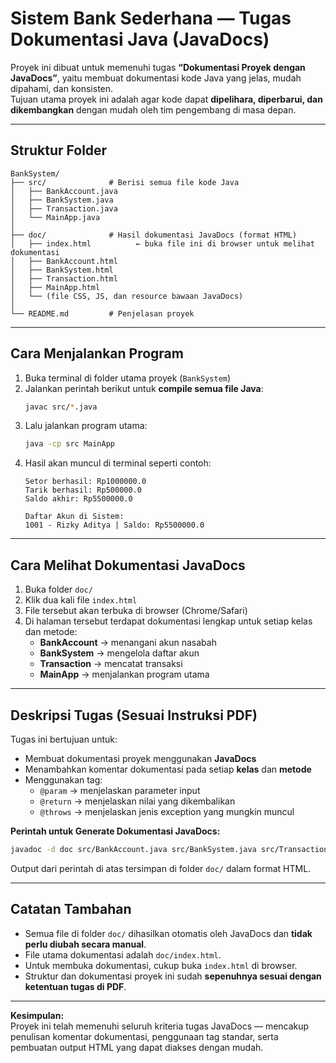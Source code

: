 # Sistem Bank Sederhana — Tugas Dokumentasi Java (JavaDocs)

Proyek ini dibuat untuk memenuhi tugas **“Dokumentasi Proyek dengan JavaDocs”**, yaitu membuat dokumentasi kode Java yang jelas, mudah dipahami, dan konsisten.  
Tujuan utama proyek ini adalah agar kode dapat **dipelihara, diperbarui, dan dikembangkan** dengan mudah oleh tim pengembang di masa depan.

---

## Struktur Folder

```
BankSystem/
├── src/              # Berisi semua file kode Java
│   ├── BankAccount.java
│   ├── BankSystem.java
│   ├── Transaction.java
│   └── MainApp.java
│
├── doc/              # Hasil dokumentasi JavaDocs (format HTML)
│   ├── index.html          ← buka file ini di browser untuk melihat dokumentasi
│   ├── BankAccount.html
│   ├── BankSystem.html
│   ├── Transaction.html
│   ├── MainApp.html
│   └── (file CSS, JS, dan resource bawaan JavaDocs)
│
└── README.md         # Penjelasan proyek
```

---

## Cara Menjalankan Program

1. Buka terminal di folder utama proyek (`BankSystem`)
2. Jalankan perintah berikut untuk **compile semua file Java**:
   ```bash
   javac src/*.java
   ```
3. Lalu jalankan program utama:
   ```bash
   java -cp src MainApp
   ```
4. Hasil akan muncul di terminal seperti contoh:
   ```
   Setor berhasil: Rp1000000.0
   Tarik berhasil: Rp500000.0
   Saldo akhir: Rp5500000.0

   Daftar Akun di Sistem:
   1001 - Rizky Aditya | Saldo: Rp5500000.0
   ```

---

## Cara Melihat Dokumentasi JavaDocs

1. Buka folder `doc/`
2. Klik dua kali file `index.html`
3. File tersebut akan terbuka di browser (Chrome/Safari)
4. Di halaman tersebut terdapat dokumentasi lengkap untuk setiap kelas dan metode:
   - **BankAccount** → menangani akun nasabah  
   - **BankSystem** → mengelola daftar akun  
   - **Transaction** → mencatat transaksi  
   - **MainApp** → menjalankan program utama  

---

## Deskripsi Tugas (Sesuai Instruksi PDF)

Tugas ini bertujuan untuk:
- Membuat dokumentasi proyek menggunakan **JavaDocs**
- Menambahkan komentar dokumentasi pada setiap **kelas** dan **metode**
- Menggunakan tag:
  - `@param` → menjelaskan parameter input  
  - `@return` → menjelaskan nilai yang dikembalikan  
  - `@throws` → menjelaskan jenis exception yang mungkin muncul  

**Perintah untuk Generate Dokumentasi JavaDocs:**
```bash
javadoc -d doc src/BankAccount.java src/BankSystem.java src/Transaction.java src/MainApp.java
```

Output dari perintah di atas tersimpan di folder `doc/` dalam format HTML.

---

## Catatan Tambahan

- Semua file di folder `doc/` dihasilkan otomatis oleh JavaDocs dan **tidak perlu diubah secara manual**.  
- File utama dokumentasi adalah `doc/index.html`.  
- Untuk membuka dokumentasi, cukup buka `index.html` di browser.  
- Struktur dan dokumentasi proyek ini sudah **sepenuhnya sesuai dengan ketentuan tugas di PDF**.

---

**Kesimpulan:**  
Proyek ini telah memenuhi seluruh kriteria tugas JavaDocs — mencakup penulisan komentar dokumentasi, penggunaan tag standar, serta pembuatan output HTML yang dapat diakses dengan mudah.
